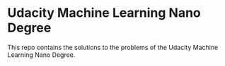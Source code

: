 # Udacity Machine Learning Nano Degree

This repo contains the solutions to the problems of the Udacity Machine
Learning Nano Degree.
